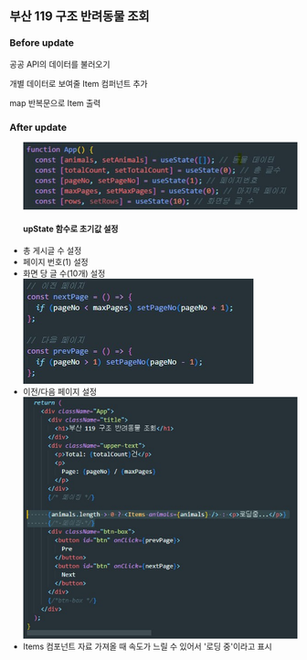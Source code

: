 <h2>부산 119 구조 반려동물 조회</h2>

<h3>Before update</h3>
  <p>공공 API의 데이터를 불러오기</p>
  <p>개별 데이터로 보여줄 Item 컴퍼넌트 추가</p>
  <p>map 반복문으로 Item 출력</p>
  
<h3>After update</h3>
  <ul>
    <img src="/src/images/1.jpg" alt="1">
     <h4>upState 함수로 초기값 설정</h4>
    <li>총 게시글 수 설정</li>
    <li>페이지 번호(1) 설정</li>
    <li>화면 당 글 수(10개) 설정</li>
    <img src="/src/images/2.jpg" alt="2">
    <li>이전/다음 페이지 설정</li>
    <img src="/src/images/3.jpg" alt="3">
    <li>Items 컴포넌트 자료 가져올 때 속도가 느릴 수 있어서 '로딩 중'이라고 표시</li>
  </ul>
  
  
